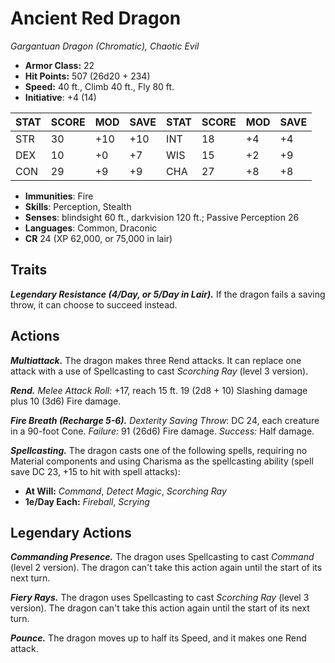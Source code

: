# Ancient Red Dragon

*Gargantuan Dragon (Chromatic), Chaotic Evil*

- **Armor Class:** 22
- **Hit Points:** 507 (26d20 + 234)
- **Speed:** 40 ft., Climb 40 ft., Fly 80 ft.
- **Initiative**: +4 (14)

|STAT|SCORE|MOD|SAVE|STAT|SCORE|MOD|SAVE|
| --- | --- | --- | ---- |---| --- | --- | ---- |
| STR | 30 | +10 | +10 | INT | 18 | +4 | +4 |
| DEX | 10 | +0 | +7 | WIS | 15 | +2 | +9 |
| CON | 29 | +9 | +9 | CHA | 27 | +8 | +8 |

- **Immunities**: Fire
- **Skills**: Perception, Stealth
- **Senses**: blindsight 60 ft., darkvision 120 ft.; Passive Perception 26
- **Languages**: Common, Draconic
- **CR** 24 (XP 62,000, or 75,000 in lair)

## Traits

***Legendary Resistance (4/Day, or 5/Day in Lair).*** If the dragon fails a saving throw, it can choose to succeed instead.


## Actions

***Multiattack.*** The dragon makes three Rend attacks. It can replace one attack with a use of Spellcasting to cast *Scorching Ray* (level 3 version).

***Rend.*** *Melee Attack Roll:* +17, reach 15 ft. 19 (2d8 + 10) Slashing damage plus 10 (3d6) Fire damage.

***Fire Breath (Recharge 5-6).*** *Dexterity Saving Throw*: DC 24, each creature in a 90-foot Cone. *Failure:*  91 (26d6) Fire damage. *Success:*  Half damage.

***Spellcasting.*** The dragon casts one of the following spells, requiring no Material components and using Charisma as the spellcasting ability (spell save DC 23, +15 to hit with spell attacks):

- **At Will:** *Command*, *Detect Magic*, *Scorching Ray*
- **1e/Day Each:** *Fireball*, *Scrying*

## Legendary Actions

***Commanding Presence.*** The dragon uses Spellcasting to cast *Command* (level 2 version). The dragon can't take this action again until the start of its next turn.

***Fiery Rays.*** The dragon uses Spellcasting to cast *Scorching Ray* (level 3 version). The dragon can't take this action again until the start of its next turn.

***Pounce.*** The dragon moves up to half its Speed, and it makes one Rend attack.

